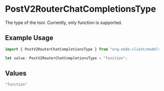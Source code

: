 # PostV2RouterChatCompletionsType

The type of the tool. Currently, only function is supported.

## Example Usage

```typescript
import { PostV2RouterChatCompletionsType } from "orq-node-client/models/operations";

let value: PostV2RouterChatCompletionsType = "function";
```

## Values

```typescript
"function"
```